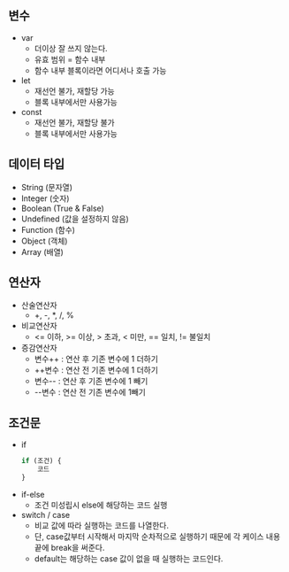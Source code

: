 ## 변수
  - var
    - 더이상 잘 쓰지 않는다.
    - 유효 범위 = 함수 내부
    - 함수 내부 블록이라면 어디서나 호출 가능
  - let
    - 재선언 불가, 재할당 가능
    - 블록 내부에서만 사용가능
  - const
    - 재선언 불가, 재할당 불가
    - 블록 내부에서만 사용가능

## 데이터 타입
  - String (문자열)
  - Integer (숫자)
  - Boolean (True & False)
  - Undefined (값을 설정하지 않음)
  - Function (함수)
  - Object (객체)
  - Array (배열)

## 연산자
  - 산술연산자
    - +, -, *, /, %
  - 비교연산자
    - <= 이하, >= 이상, > 초과, < 미만, == 일치, != 불일치
  - 증감연산자
    - 변수++ : 연산 후 기존 변수에 1 더하기
    - ++변수 : 연산 전 기존 변수에 1 더하기
    - 변수-- : 연산 후 기존 변수에 1 빼기
    - --변수 : 연산 전 기존 변수에 1빼기

## 조건문
  - if
    ```javascript
    if (조건) {
        코드
    }
    ```
  - if-else
    - 조건 미성립시 else에 해당하는 코드 실행
  - switch / case
    - 비교 값에 따라 실행하는 코드를 나열한다.
    - 단, case값부터 시작해서 마지막 순차적으로 실행하기 때문에 각 케이스 내용 끝에 break을 써준다.
    - default는 해당하는 case 값이 없을 때 실행하는 코드인다.